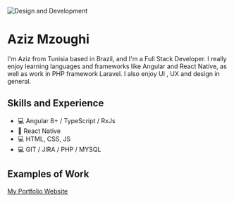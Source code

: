 ![Design and Development](https://www.canva.com/design/DAExg9aC8bc/d_yKvPsmgJB3Rmc2W9cN7w/view?utm_content=DAExg9aC8bc&utm_campaign=designshare&utm_medium=link&utm_source=publishsharelink)

# Aziz Mzoughi
I'm Aziz from Tunisia based in Brazil, and I'm a Full Stack Developer. I really enjoy learning languages and frameworks like Angular and React Native, as well as work in PHP framework Laravel. I also enjoy UI , UX and design in general. 

## Skills and Experience
* 💻 Angular 8+ / TypeScript / RxJs
* 📱 React Native
* 💻 HTML, CSS, JS
* 💻 GIT / JIRA / PHP / MYSQL

## Examples of Work
<a href="https://mzoughiaziz.vercel.app/landing"  > My Portfolio Website </a>
